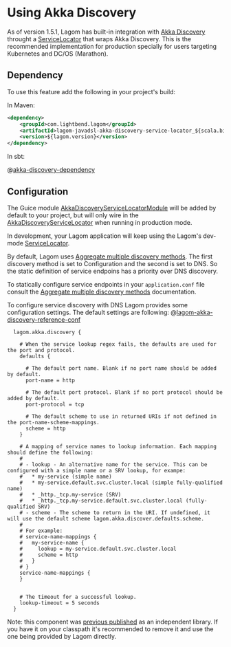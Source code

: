 # Using Akka Discovery

As of version 1.5.1, Lagom has built-in integration with [Akka Discovery](https://doc.akka.io/docs/akka/2.5/discovery/index.html) throught a  [ServiceLocator](api/index.html?com/lightbend/lagom/javadsl/api/ServiceLocator.html) that wraps Akka Discovery. This is the recommended implementation for production specially for users targeting Kubernetes and DC/OS (Marathon).

## Dependency

To use this feature add the following in your project's build:

In Maven:

```xml
<dependency>
    <groupId>com.lightbend.lagom</groupId>
    <artifactId>lagom-javadsl-akka-discovery-service-locator_${scala.binary.version}</artifactId>
    <version>${lagom.version}</version>
</dependency>
```

In sbt:

@[akka-discovery-dependency](code/akka-discovery-dependency.sbt)

## Configuration

The Guice module [AkkaDiscoveryServiceLocatorModule](api/index.html?com/lightbend/lagom/javadsl/akka/discovery/AkkaDiscoveryServiceLocatorModule.html) will be added by default to your project, but will only wire in the [AkkaDiscoveryServiceLocator](api/index.html?com/lightbend/lagom/javadsl/akka/discovery/AkkaDiscoveryServiceLocator.html) when running in production mode.

In development, your Lagom application will keep using the Lagom's dev-mode [ServiceLocator](api/index.html?com/lightbend/lagom/javadsl/api/ServiceLocator.html).

By default, Lagom uses [Aggregate multiple discovery methods](https://doc.akka.io/docs/akka/2.5/discovery/index.html#discovery-method-aggregate-multiple-discovery-methods). The first discovery method is set to Configuration and the second is set to DNS. 
So the static definition of service endpoins has a priority over DNS discovery.

To statically configure service endpoints in your `application.conf` file consult the [Aggregate multiple discovery methods](https://doc.akka.io/docs/akka/2.5/discovery/index.html#discovery-method-aggregate-multiple-discovery-methods) documentation.

To configure service discovery with DNS Lagom provides some configuration settings. The default settings are following:
@[lagom-akka-discovery-reference-conf](../../../../../akka-service-locator/core/src/main/resources/reference.conf)

```hocon
  lagom.akka.discovery {
  
    # When the service lookup regex fails, the defaults are used for the port and protocol.
    defaults {
  
      # The default port name. Blank if no port name should be added by default.
      port-name = http
  
      # The default port protocol. Blank if no port protocol should be added by default.
      port-protocol = tcp
  
      # The default scheme to use in returned URIs if not defined in the port-name-scheme-mappings.
      scheme = http
    }
  
    # A mapping of service names to lookup information. Each mapping should define the following:
    #
    # - lookup - An alternative name for the service. This can be configured with a simple name or a SRV lookup, for exampe:
    #   * my-service (simple name)
    #   * my-service.default.svc.cluster.local (simple fully-qualified name)
    #   * _http._tcp.my-service (SRV)
    #   * _http._tcp.my-service.default.svc.cluster.local (fully-qualified SRV)
    # - scheme - The scheme to return in the URI. If undefined, it will use the default scheme lagom.akka.discover.defaults.scheme.
    #
    # For example:
    # service-name-mappings {
    #   my-service-name {
    #     lookup = my-service.default.svc.cluster.local
    #     scheme = http
    #   }
    # }
    service-name-mappings {
    }
  
  
    # The timeout for a successful lookup.
    lookup-timeout = 5 seconds
  }
```

Note: this component was [previous published](https://github.com/lagom/lagom-akka-discovery-service-locator) as an independent library. If you have it on your classpath it's recommended to remove it and use the one being provided by Lagom directly.
